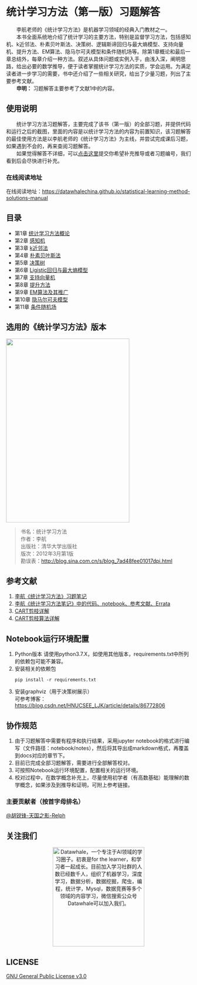 # 统计学习方法（第一版）习题解答
&emsp;&emsp;李航老师的《统计学习方法》是机器学习领域的经典入门教材之一。  
&emsp;&emsp;本书全面系统地介绍了统计学习的主要方法，特别是监督学习方法，包括感知机、k近邻法、朴素贝叶斯法、决策树、逻辑斯谛回归与最大熵模型、支持向量机、提升方法、EM算法、隐马尔可夫模型和条件随机场等。除第1章概论和最后一章总结外，每章介绍一种方法。叙述从具体问题或实例入手，由浅入深，阐明思路，给出必要的数学推导，便于读者掌握统计学习方法的实质，学会运用。为满足读者进一步学习的需要，书中还介绍了一些相关研究，给出了少量习题，列出了主要参考文献。  
&emsp;&emsp;**申明：** 习题解答主要参考了文献1中的内容。

## 使用说明
&emsp;&emsp;统计学习方法习题解答，主要完成了该书（第一版）的全部习题，并提供代码和运行之后的截图，里面的内容是以统计学习方法的内容为前置知识，该习题解答的最佳使用方法是以李航老师的《统计学习方法》为主线，并尝试完成课后习题，如果遇到不会的，再来查阅习题解答。  
&emsp;&emsp;如果觉得解答不详细，可以[点击这里](https://github.com/datawhalechina/statistical-learning-method-solutions-manual/issues)提交你希望补充推导或者习题编号，我们看到后会尽快进行补充。

### 在线阅读地址
在线阅读地址：https://datawhalechina.github.io/statistical-learning-method-solutions-manual

## 目录
- 第1章 [统计学习方法概论](https://datawhalechina.github.io/statistical-learning-method-solutions-manual/#/chapter1/chapter1)
- 第2章 [感知机](https://datawhalechina.github.io/statistical-learning-method-solutions-manual/#/chapter2/chapter2)
- 第3章 [k近邻法](https://datawhalechina.github.io/statistical-learning-method-solutions-manual/#/chapter3/chapter3)
- 第4章 [朴素贝叶斯法](https://datawhalechina.github.io/statistical-learning-method-solutions-manual/#/chapter4/chapter4)
- 第5章 [决策树](https://datawhalechina.github.io/statistical-learning-method-solutions-manual/#/chapter5/chapter5)
- 第6章 [Ligistic回归与最大熵模型](https://datawhalechina.github.io/statistical-learning-method-solutions-manual/#/chapter6/chapter6)
- 第7章 [支持向量机](https://datawhalechina.github.io/statistical-learning-method-solutions-manual/#/chapter7/chapter7)
- 第8章 [提升方法](https://datawhalechina.github.io/statistical-learning-method-solutions-manual/#/chapter8/chapter8)
- 第9章 [EM算法及其推广](https://datawhalechina.github.io/statistical-learning-method-solutions-manual/#/chapter9/chapter9)
- 第10章 [隐马尔可夫模型](https://datawhalechina.github.io/statistical-learning-method-solutions-manual/#/chapter10/chapter10)
- 第11章 [条件随机场](https://datawhalechina.github.io/statistical-learning-method-solutions-manual/#/chapter11/chapter11)

## 选用的《统计学习方法》版本
<img src="https://github.com/datawhalechina/statistical-learning-method-solutions-manual/blob/master/res/statistical-learning-method-book.jpg?raw=true" width="336" height= "500">


> 书名：统计学习方法<br/>
> 作者：李航<br/>
> 出版社：清华大学出版社<br/>
> 版次：2012年3月第1版<br/>
> 勘误表：http://blog.sina.com.cn/s/blog_7ad48fee01017dpi.html<br/>

## 参考文献
1. [李航《统计学习方法》习题笔记](https://sine-x.com/statistical-learning-method)
2. [李航《统计学习方法笔记》中的代码、notebook、参考文献、Errata](https://github.com/SmirkCao/Lihang)  
3. [CART剪枝详解](https://blog.csdn.net/wjc1182511338/article/details/76793164)
4. [CART剪枝算法详解](http://www.pianshen.com/article/1752163397/)

## Notebook运行环境配置
1. Python版本
   请使用python3.7.X，如使用其他版本，requirements.txt中所列的依赖包可能不兼容。
2. 安装相关的依赖包
    ```shell
    pip install -r requirements.txt
    ```
3. 安装graphviz（用于决策树展示）  
    可参考博客：https://blog.csdn.net/HNUCSEE_LJK/article/details/86772806

## 协作规范
1. 由于习题解答中需要有程序和执行结果，采用jupyter notebook的格式进行编写（文件路径：notebook/notes），然后将其导出成markdown格式，再覆盖到docs对应的章节下。
2. 目前已完成全部习题解答，需要进行全部解答校对。
3. 可按照Notebook运行环境配置，配置相关的运行环境。
4. 校对过程中，在数学概念补充上，尽量使用初学者（有高数基础）能理解的数学概念，如果涉及到推导和证明，可附上参考链接。

### 主要贡献者（按首字母排名）
 [@胡锐锋-天国之影-Relph](https://github.com/Relph1119)

## 关注我们
<div align=center><img src="https://raw.githubusercontent.com/datawhalechina/pumpkin-book/master/res/qrcode.jpeg" width = "250" height = "270" alt="Datawhale，一个专注于AI领域的学习圈子。初衷是for the learner，和学习者一起成长。目前加入学习社群的人数已经数千人，组织了机器学习，深度学习，数据分析，数据挖掘，爬虫，编程，统计学，Mysql，数据竞赛等多个领域的内容学习，微信搜索公众号Datawhale可以加入我们。"></div>

## LICENSE
[GNU General Public License v3.0](https://github.com/datawhalechina/statistical-learning-method-solutions-manual/blob/master/LICENSE)